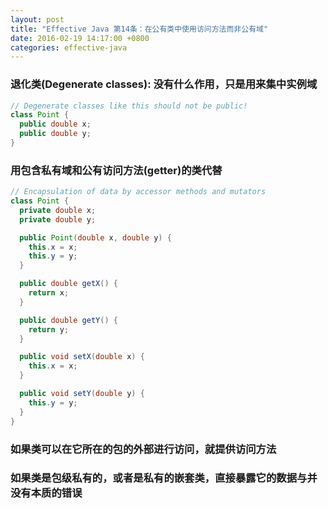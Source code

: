 ```yaml
---
layout: post
title: "Effective Java 第14条：在公有类中使用访问方法而非公有域"
date: 2016-02-19 14:17:00 +0800
categories: effective-java
---
```

### 退化类(Degenerate classes): 没有什么作用，只是用来集中实例域

~~~java
// Degenerate classes like this should not be public!
class Point {
  public double x;
  public double y;
}
~~~

### 用包含私有域和公有访问方法(getter)的类代替

~~~java
// Encapsulation of data by accessor methods and mutators
class Point {
  private double x;
  private double y;

  public Point(double x, double y) {
    this.x = x;
    this.y = y;
  }

  public double getX() {
    return x;
  }

  public double getY() {
    return y;
  }

  public void setX(double x) {
    this.x = x;
  }

  public void setY(double y) {
    this.y = y;
  }
}
~~~

### 如果类可以在它所在的包的外部进行访问，就提供访问方法

### 如果类是包级私有的，或者是私有的嵌套类，直接暴露它的数据与并没有本质的错误
